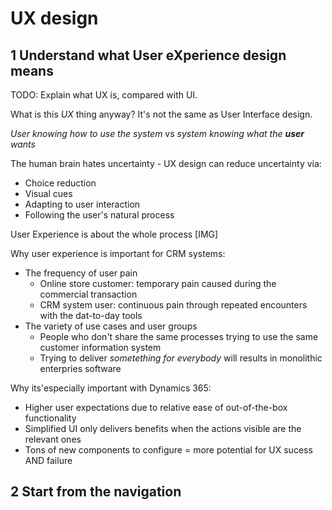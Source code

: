 # UX design

## 1 Understand what User eXperience design means

TODO: Explain what UX is, compared with UI.

What is this _UX_ thing anyway? It's not the same as User Interface design.

_User knowing how to use the system_ vs _system knowing what the **user** wants_

The human brain hates uncertainty - UX design can reduce uncertainty via:

- Choice reduction
- Visual cues
- Adapting to user interaction
- Following the user's natural process

User Experience is about the whole process
[IMG]

Why user experience is important for CRM systems:

- The frequency of user pain
    - Online store customer: temporary pain caused during the commercial transaction
    - CRM system user: continuous pain through repeated encounters with the dat-to-day tools
- The variety of use cases and user groups
    - People who don't share the same processes trying to use the same customer information system
    - Trying to deliver _sometething for everybody_ will results in monolithic enterpries software

Why its'especially important with Dynamics 365:

- Higher user expectations due to relative ease of out-of-the-box functionality
- Simplified UI only delivers benefits when the actions visible are the relevant ones
- Tons of new components to configure = more potential for UX sucess AND failure

## 2 Start from the navigation


